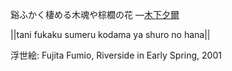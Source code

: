 谿ふかく棲める木魂や棕櫚の花
—[木下夕爾](https://ja.wikipedia.org/wiki/木下夕爾)

||tani fukaku sumeru kodama ya shuro no hana||

浮世絵: Fujita Fumio, Riverside in Early Spring, 2001
